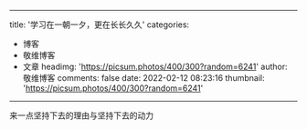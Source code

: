 
---
title: '学习在一朝一夕，更在长长久久'
categories: 
 - 博客
 - 敬维博客
 - 文章
headimg: 'https://picsum.photos/400/300?random=6241'
author: 敬维博客
comments: false
date: 2022-02-12 08:23:16
thumbnail: 'https://picsum.photos/400/300?random=6241'
---

<div>   
来一点坚持下去的理由与坚持下去的动力  
</div>
            